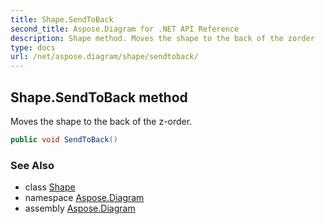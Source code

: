 ```yaml
---
title: Shape.SendToBack
second_title: Aspose.Diagram for .NET API Reference
description: Shape method. Moves the shape to the back of the zorder
type: docs
url: /net/aspose.diagram/shape/sendtoback/
---
```

## Shape.SendToBack method

Moves the shape to the back of the z-order.

```csharp
public void SendToBack()
```

### See Also

* class [Shape](../)
* namespace [Aspose.Diagram](../../shape/)
* assembly [Aspose.Diagram](../../../)


